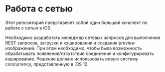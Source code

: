 #  Работа с сетью
Этот репозиторий представляет собой один большой конспект по работе с сетью в iOS.

Необходимо разработать менеджер сетевых запросов для выполнения REST запросов, загрузки и кэширования и создания preview изображений. При этом необходимо, чтобы была возможность обрабатывать появление/отсутствие соединения и конфигурировать кэширование. Решение должно использовать новую систему concurrency, представленную в iOS 13.
